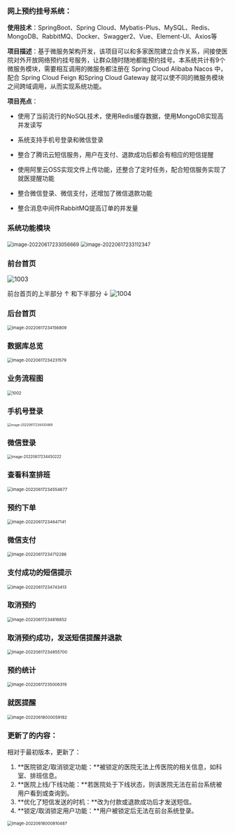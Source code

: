### 网上预约挂号系统：

**使用技术**：SpringBoot、Spring Cloud、Mybatis-Plus、MySQL、Redis、MongoDB、RabbitMQ、Docker、Swagger2、Vue、Element-UI、Axios等

**项目描述**：基于微服务架构开发，该项目可以和多家医院建立合作关系，间接使医院对外开放网络预约挂号服务，让群众随时随地都能预约挂号。本系统共计有9个微服务模块，需要相互调用的微服务都注册在 Spring Cloud Alibaba Nacos 中，配合 Spring Cloud Feign 和Spring Cloud Gateway 就可以使不同的微服务模块之间跨域调用，从而实现系统功能。

**项目亮点**：

- 使用了当前流行的NoSQL技术，使用Redis缓存数据，使用MongoDB实现高并发读写

- 系统支持手机号登录和微信登录

- 整合了腾讯云短信服务，用户在支付、退款成功后都会有相应的短信提醒

- 使用阿里云OSS实现文件上传功能，还整合了定时任务，配合短信服务实现了就医提醒功能

- 整合微信登录、微信支付，还增加了微信退款功能

- 整合消息中间件RabbitMQ提高订单的并发量

  

### 系统功能模块

<img src="C:\Users\98029\AppData\Roaming\Typora\typora-user-images\image-20220617233056669.png" alt="image-20220617233056669" style="zoom: 80%;" />

<img src="C:\Users\98029\AppData\Roaming\Typora\typora-user-images\image-20220617233112347.png" alt="image-20220617233112347" style="zoom:80%;" />

### 前台首页

![1003](E:\五邑大学\大四上\毕业论文\我的论文\用到的图片\1003.png)

前台首页的上半部分 ↑ 和下半部分  ↓ ![1004](E:\五邑大学\大四上\毕业论文\我的论文\用到的图片\1004.png)

### **后台首页**

<img src="C:\Users\98029\AppData\Roaming\Typora\typora-user-images\image-20220617234156809.png" alt="image-20220617234156809" style="zoom: 67%;" />

### 数据库总览

<img src="C:\Users\98029\AppData\Roaming\Typora\typora-user-images\image-20220617234231579.png" alt="image-20220617234231579" style="zoom:67%;" />

### **业务流程图**

<img src="E:\五邑大学\大四上\毕业论文\我的论文\用到的图片\1002.png" alt="1002" style="zoom: 67%;" />

### 手机号登录

<img src="C:\Users\98029\AppData\Roaming\Typora\typora-user-images\image-20220617234430469.png" alt="image-20220617234430469" style="zoom:50%;" />

### 微信登录

<img src="C:\Users\98029\AppData\Roaming\Typora\typora-user-images\image-20220617234450222.png" alt="image-20220617234450222" style="zoom: 60%;" />

### 查看科室排班

<img src="C:\Users\98029\AppData\Roaming\Typora\typora-user-images\image-20220617234554677.png" alt="image-20220617234554677" style="zoom: 67%;" />

### 预约下单

<img src="C:\Users\98029\AppData\Roaming\Typora\typora-user-images\image-20220617234647141.png" alt="image-20220617234647141" style="zoom:67%;" />

### 微信支付

<img src="C:\Users\98029\AppData\Roaming\Typora\typora-user-images\image-20220617234712286.png" alt="image-20220617234712286" style="zoom:67%;" />

### 支付成功的短信提示

<img src="C:\Users\98029\AppData\Roaming\Typora\typora-user-images\image-20220617234743413.png" alt="image-20220617234743413" style="zoom:67%;" />

### 取消预约

<img src="C:\Users\98029\AppData\Roaming\Typora\typora-user-images\image-20220617234816852.png" alt="image-20220617234816852" style="zoom:67%;" />

### 取消预约成功，发送短信提醒并退款

<img src="C:\Users\98029\AppData\Roaming\Typora\typora-user-images\image-20220617234855700.png" alt="image-20220617234855700" style="zoom:67%;" />

### 预约统计

<img src="C:\Users\98029\AppData\Roaming\Typora\typora-user-images\image-20220617235006319.png" alt="image-20220617235006319" style="zoom: 67%;" />

### 就医提醒

<img src="C:\Users\98029\AppData\Roaming\Typora\typora-user-images\image-20220618000059182.png" alt="image-20220618000059182" style="zoom:67%;" />

### 更新了的内容：

相对于最初版本，更新了：

1. **医院锁定/取消锁定功能：**被锁定的医院无法上传医院的相关信息，如科室、排班信息。
2. **医院上线/下线功能：**若医院处于下线状态，则该医院无法在前台系统被用户看到或查询到。
3. **优化了短信发送的时机：**改为付款或退款成功后才发送短信。
4. **锁定/取消锁定用户功能：**用户被锁定后无法在前台系统登录。

<img src="C:\Users\98029\AppData\Roaming\Typora\typora-user-images\image-20220618000810487.png" alt="image-20220618000810487" style="zoom:67%;" />